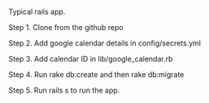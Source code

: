 Typical rails app.

Step 1. Clone from the github repo

Step 2. Add google calendar details in config/secrets.yml

Step 3. Add calendar ID in lib/google_calendar.rb

Step 4. Run rake db:create and then rake db:migrate

Step 5. Run rails s to run the app.

